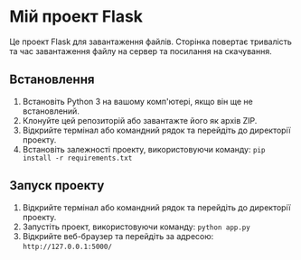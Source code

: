 # Мій проект Flask

Це проект Flask для завантаження файлів. Сторінка повертає тривалість та час завантаження файлу на сервер та посилання на скачування.

## Встановлення

1. Встановіть Python 3 на вашому комп'ютері, якщо він ще не встановлений.
2. Клонуйте цей репозиторій або завантажте його як архів ZIP.
3. Відкрийте термінал або командний рядок та перейдіть до директорії проекту.
4. Встановіть залежності проекту, використовуючи команду: `pip install -r requirements.txt`

## Запуск проекту

1. Відкрийте термінал або командний рядок та перейдіть до директорії проекту.
2. Запустіть проект, використовуючи команду: `python app.py`
3. Відкрийте веб-браузер та перейдіть за адресою: `http://127.0.0.1:5000/`
